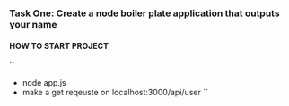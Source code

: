 ### Task One: Create a node boiler plate application that outputs your name


#### HOW TO START PROJECT
``
  * node app.js
  * make a get reqeuste on localhost:3000/api/user
``
